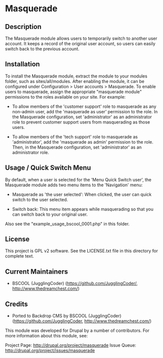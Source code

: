 Masquerade
============================

Description
----------------------------

The Masquerade module allows users to temporarily switch to another user
account. It keeps a record of the original user account, so users can easily
switch back to the previous account.

Installation
----------------------------

To install the Masquerade module, extract the module to your modules folder,
such as sites/all/modules. After enabling the module, it can be configured
under Configuration > User accounts > Masquerade. To enable users to
masquerade, assign the appropriate "masquerade module" permissions to the roles
available on your site. For example:

 * To allow members of the 'customer support' role to masquerade as any
   non-admin user, add the 'masquerade as user' permission to the role. In the
   Masquerade configuration, set 'administrator' as an administrator role
   to prevent customer support users from masquerading as those users.

 * To allow members of the 'tech support' role to masquerade as 'administrator', add the 'masquerade as admin' permission to the role. Then,
   in the Masquerade configuration, set 'administrator' as an
   administrator role.

	 
Usage / Quick Switch Menu
----------------------------

By default, when a user is selected for the 'Menu Quick Switch user', the Masquerade module adds two menu items to the 'Navigation' menu:

 * Masquerade as 'the user selected': When clicked, the user can quick switch to the user selected.

 * Switch back: This menu item appears while masquerading so that you can switch back to your original user.

Also see the "example_usage_bscool_0001.php" in this folder. 
 
License
----------------------------

This project is GPL v2 software. See the LICENSE.txt file in this directory for
complete text.


Current Maintainers
----------------------------

- BSCOOL (JugglingCoder) (https://github.com/JugglingCoder/, http://www.thedreamchest.com/)


Credits
----------------------------

- Ported to Backdrop CMS by BSCOOL (JugglingCoder) (https://github.com/JugglingCoder, http://www.thedreamchest.com/)

This module was developed for Drupal by a number of contributors. For more information
about this module, see:

Project Page: http://drupal.org/project/masquerade
Issue Queue: http://drupal.org/project/issues/masquerade